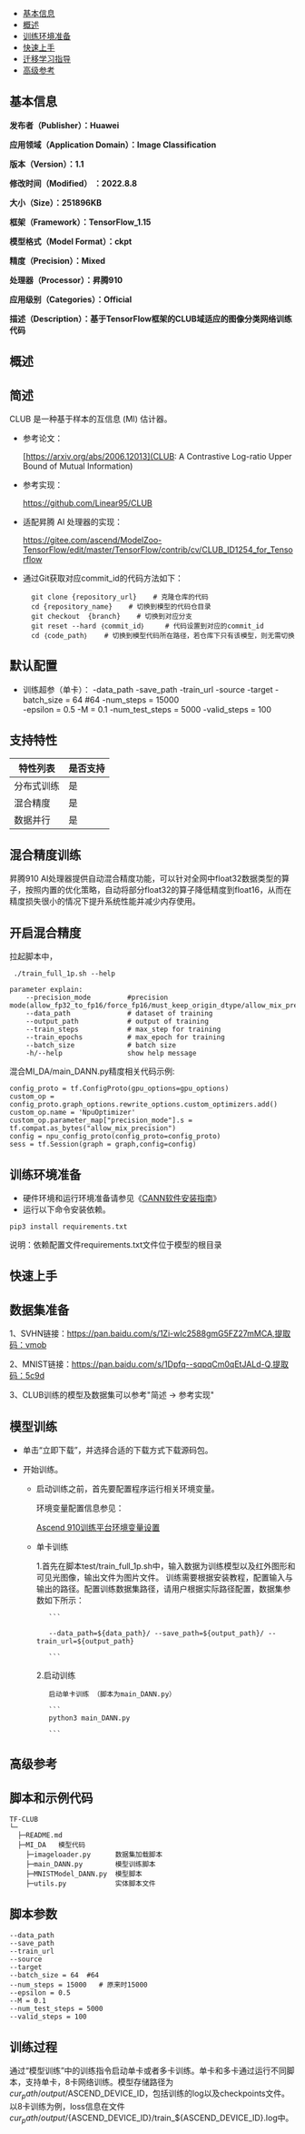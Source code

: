 - [基本信息](#基本信息.md)
- [概述](#概述.md)
- [训练环境准备](#训练环境准备.md)
- [快速上手](#快速上手.md)
- [迁移学习指导](#迁移学习指导.md)
- [高级参考](#高级参考.md)
<h2 id="基本信息.md">基本信息</h2>

**发布者（Publisher）：Huawei**

**应用领域（Application Domain）：Image Classification**

**版本（Version）：1.1**

**修改时间（Modified） ：2022.8.8**

**大小（Size）：251896KB**

**框架（Framework）：TensorFlow_1.15**

**模型格式（Model Format）：ckpt**

**精度（Precision）：Mixed**

**处理器（Processor）：昇腾910**

**应用级别（Categories）：Official**

**描述（Description）：基于TensorFlow框架的CLUB域适应的图像分类网络训练代码**

<h2 id="概述.md">概述</h2>

## 简述<a name="section194554031510"></a>

CLUB 是一种基于样本的互信息 (MI) 估计器。

- 参考论文：
  
  [https://arxiv.org/abs/2006.12013](CLUB: A Contrastive Log-ratio Upper Bound of Mutual Information)

- 参考实现：

  https://github.com/Linear95/CLUB

- 适配昇腾 AI 处理器的实现：
  
  https://gitee.com/ascend/ModelZoo-TensorFlow/edit/master/TensorFlow/contrib/cv/CLUB_ID1254_for_Tensorflow

- 通过Git获取对应commit\_id的代码方法如下：
  
        git clone {repository_url}    # 克隆仓库的代码
        cd {repository_name}    # 切换到模型的代码仓目录
        git checkout  {branch}    # 切换到对应分支
        git reset --hard ｛commit_id｝     # 代码设置到对应的commit_id
        cd ｛code_path｝    # 切换到模型代码所在路径，若仓库下只有该模型，则无需切换
    

## 默认配置<a name="section91661242121611"></a>

-   训练超参（单卡）：
    -data_path
    -save_path
    -train_url
    -source
    -target
    -batch_size = 64  #64
    -num_steps = 15000   
    -epsilon = 0.5
    -M = 0.1
    -num_test_steps = 5000
    -valid_steps = 100


## 支持特性<a name="section1899153513554"></a>

| 特性列表   | 是否支持 |
| ---------- | -------- |
| 分布式训练 | 是       |
| 混合精度   | 是     |
| 数据并行   | 是       |


## 混合精度训练<a name="section168064817164"></a>

昇腾910 AI处理器提供自动混合精度功能，可以针对全网中float32数据类型的算子，按照内置的优化策略，自动将部分float32的算子降低精度到float16，从而在精度损失很小的情况下提升系统性能并减少内存使用。

## 开启混合精度<a name="section20779114113713"></a>

拉起脚本中，

```
 ./train_full_1p.sh --help

parameter explain:
    --precision_mode         #precision mode(allow_fp32_to_fp16/force_fp16/must_keep_origin_dtype/allow_mix_precision)
    --data_path              # dataset of training
    --output_path            # output of training
    --train_steps            # max_step for training
    --train_epochs           # max_epoch for training
    --batch_size             # batch size
    -h/--help                show help message
```

混合MI_DA/main_DANN.py精度相关代码示例:

 ```
 config_proto = tf.ConfigProto(gpu_options=gpu_options)
 custom_op = config_proto.graph_options.rewrite_options.custom_optimizers.add()
 custom_op.name = 'NpuOptimizer'
 custom_op.parameter_map["precision_mode"].s = tf.compat.as_bytes("allow_mix_precision")
 config = npu_config_proto(config_proto=config_proto)
 sess = tf.Session(graph = graph,config=config)

 ```

<h2 id="训练环境准备.md">训练环境准备</h2>

-  硬件环境和运行环境准备请参见《[CANN软件安装指南](https://support.huawei.com/enterprise/zh/ascend-computing/cann-pid-251168373?category=installation-update)》
-  运行以下命令安装依赖。
```
pip3 install requirements.txt
```
说明：依赖配置文件requirements.txt文件位于模型的根目录

<h2 id="快速上手.md">快速上手</h2>

## 数据集准备<a name="section361114841316"></a>

1、SVHN链接：https://pan.baidu.com/s/1Zi-wIc2588gmG5FZ27mMCA,提取码：vmob

2、MNIST链接：https://pan.baidu.com/s/1Dpfq--sqpqCm0qEtJALd-Q,提取码：5c9d

3、CLUB训练的模型及数据集可以参考"简述 -> 参考实现"


## 模型训练<a name="section715881518135"></a>

- 单击“立即下载”，并选择合适的下载方式下载源码包。
- 开始训练。

    - 启动训练之前，首先要配置程序运行相关环境变量。

      环境变量配置信息参见：

      [Ascend 910训练平台环境变量设置](https://gitee.com/ascend/modelzoo/wikis/Ascend%20910%E8%AE%AD%E7%BB%83%E5%B9%B3%E5%8F%B0%E7%8E%AF%E5%A2%83%E5%8F%98%E9%87%8F%E8%AE%BE%E7%BD%AE?sort_id=3148819)

    - 单卡训练


        1.首先在脚本test/train_full_1p.sh中，输入数据为训练模型以及红外图形和可见光图像，输出文件为图片文件。 训练需要根据安装教程，配置输入与输出的路径。配置训练数据集路径，请用户根据实际路径配置，数据集参数如下所示：

             ```

             --data_path=${data_path}/ --save_path=${output_path}/ --train_url=${output_path}

             ```

        2.启动训练
        
             启动单卡训练 （脚本为main_DANN.py） 
        
             ```
             python3 main_DANN.py

             ```
           


<h2 id="高级参考.md">高级参考</h2>

## 脚本和示例代码

```
TF-CLUB
└─
  ├─README.md
  ├─MI_DA	模型代码
	├─imageloader.py      数据集加载脚本
	├─main_DANN.py        模型训练脚本
	├─MNISTModel_DANN.py  模型脚本
	├─utils.py 	          实体脚本文件
```

## 脚本参数<a name="section6669162441511"></a>

```
--data_path
--save_path
--train_url
--source
--target
--batch_size = 64  #64
--num_steps = 15000   # 原来时15000
--epsilon = 0.5
--M = 0.1
--num_test_steps = 5000
--valid_steps = 100

```

## 训练过程<a name="section1589455252218"></a>

通过“模型训练”中的训练指令启动单卡或者多卡训练。单卡和多卡通过运行不同脚本，支持单卡，8卡网络训练。模型存储路径为${cur_path}/output/$ASCEND_DEVICE_ID，包括训练的log以及checkpoints文件。以8卡训练为例，loss信息在文件${cur_path}/output/${ASCEND_DEVICE_ID}/train_${ASCEND_DEVICE_ID}.log中。
